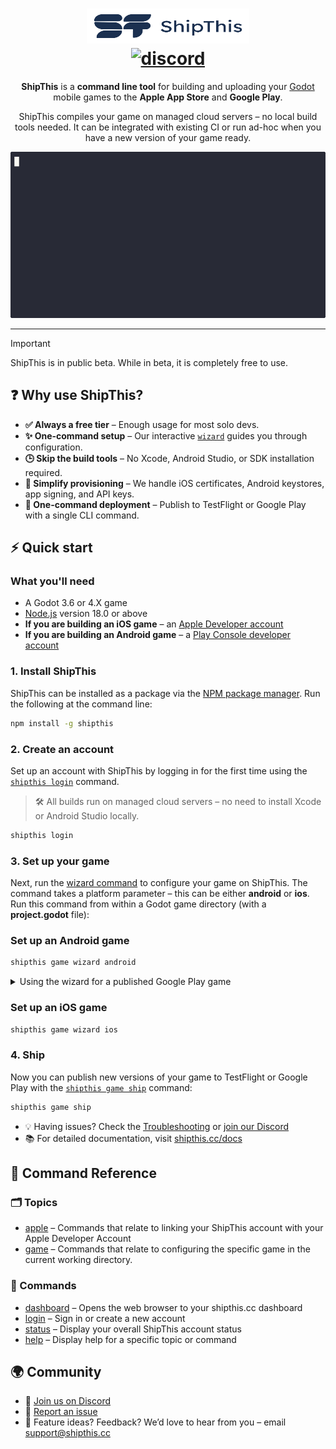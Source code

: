 <h1 align="center">
  <a href="https://shipthis.cc">
    <picture>
      <source height="56" width="260" srcset="docs/assets/logo_dark.svg" media="(prefers-color-scheme: dark)">
      <img height="56" width="260" alt="ShipThis Home" src="docs/assets/logo_light.svg">
    </picture>
  </a>
  <br>
  <a href="https://discord.gg/gPjn3S99k4">
    <img alt="discord" src="https://img.shields.io/discord/1304144717239554069?style=flat-square&label=%F0%9F%92%AC%20discord&color=00ACD7">
  </a>
</h1>
<p align="center">
  <b>ShipThis</b> is a <b>command line tool</b> for building and uploading your <a href="https://godotengine.org/">Godot</a> mobile games to the <b>Apple App Store</b> and <b>Google Play</b>.
</p>
<p align="center">
  ShipThis compiles your game on managed cloud servers – no local build tools needed. It can be integrated with existing CI or run ad-hoc when you have a new version of your game ready.
</p>

<p align="center">
  <picture>
    <img height="266" width="504" alt="ShipThis Command - ship output" src="docs/assets/ship-outputx0.8.gif">
  </picture>
</p>

---

> [!IMPORTANT]
> ShipThis is in public beta. While in beta, it is completely free to use.

## ❓ Why use ShipThis?

- **✅ Always a free tier** – Enough usage for most solo devs.
- **✨ One-command setup** – Our interactive [`wizard`](https://shipthis.cc/docs/reference/game/wizard) guides you through configuration.
- **🕒 Skip the build tools** – No Xcode, Android Studio, or SDK installation required.
- **🔐 Simplify provisioning** – We handle iOS certificates, Android keystores, app signing, and API keys.
- **🚀 One-command deployment** – Publish to TestFlight or Google Play with a single CLI command.

## ⚡️ Quick start

### What you'll need

- A Godot 3.6 or 4.X game
- [Node.js](https://nodejs.org/en/download/) version 18.0 or above
- **If you are building an iOS game** – an [Apple Developer account](https://developer.apple.com)
- **If you are building an Android game** – a [Play Console developer account](https://play.google.com/apps/publish/signup)

### 1. Install ShipThis

ShipThis can be installed as a package via the [NPM package manager](https://www.npmjs.com/). Run the following at the command line:

```bash
npm install -g shipthis
```

### 2. Create an account

Set up an account with ShipThis by logging in for the first time using the [`shipthis login`](https://shipthis.cc/docs/reference/login) command.

> 🛠 All builds run on managed cloud servers – no need to install Xcode or Android Studio locally.

```bash
shipthis login
```

### 3. Set up your game

Next, run the [wizard command](https://shipthis.cc/docs/reference/game/wizard) to configure your game on ShipThis. The command takes a platform parameter – this can be either **android** or **ios**. Run this command from within a Godot game directory (with a **project.godot** file):

### Set up an Android game

```bash
shipthis game wizard android
```

<details>
<summary>Using the wizard for a published Google Play game</summary>

### Published game

If you have already published your game to Google Play then you will be able to skip manually creating the game in the Play Console and uploading the initial build. Once you have connected your Google Account, the wizard will be able to determine if the game exists in Google Play. Below is a recording of the wizard being run to configure a game called **ShipThis Godot Demo Game** which was previously published manually in the Play Console.

<p align="center">
  <picture>
    <img height="431" width="672" alt="ShipThis Command - Android Wizard - published game" src="docs/assets/wizard-android-existingx0.5.gif">
  </picture>
</p>

</details>

### Set up an iOS game

```bash
shipthis game wizard ios
```

### 4. Ship

Now you can publish new versions of your game to TestFlight or Google Play with the [`shipthis game ship`](https://shipthis.cc/docs/reference/game/ship) command:

```bash
shipthis game ship
```

- 💡 Having issues? Check the [Troubleshooting](https://shipthis.cc/docs/troubleshooting) or [join our Discord](https://discord.gg/gPjn3S99k4)
- 📚 For detailed documentation, visit [shipthis.cc/docs](https://shipthis.cc/docs)

## 📖 Command Reference

### 🗂 Topics

- [apple](https://shipthis.cc/docs/reference/apple) – Commands that relate to linking your ShipThis account with your Apple Developer Account
- [game](https://shipthis.cc/docs/reference/game) – Commands that relate to configuring the specific game in the current working directory.

### 🔧 Commands

- [dashboard](https://shipthis.cc/docs/reference/dashboard) – Opens the web browser to your shipthis.cc dashboard
- [login](https://shipthis.cc/docs/reference/login) – Sign in or create a new account
- [status](https://shipthis.cc/docs/reference/status) – Display your overall ShipThis account status
- [help](https://shipthis.cc/docs/reference/help) – Display help for a specific topic or command

## 🌍 Community

- 💬 [Join us on Discord](https://discord.gg/gPjn3S99k4)
- 🐛 [Report an issue](https://github.com/shipth-is/cli/issues)
- 📣 Feature ideas? Feedback? We’d love to hear from you – email support@shipthis.cc
